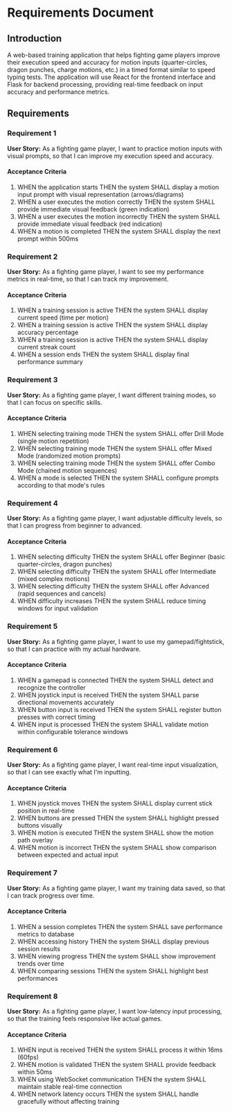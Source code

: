 # Requirements Document

## Introduction

A web-based training application that helps fighting game players improve their execution speed and accuracy for motion inputs (quarter-circles, dragon punches, charge motions, etc.) in a timed format similar to speed typing tests. The application will use React for the frontend interface and Flask for backend processing, providing real-time feedback on input accuracy and performance metrics.

## Requirements

### Requirement 1

**User Story:** As a fighting game player, I want to practice motion inputs with visual prompts, so that I can improve my execution speed and accuracy.

#### Acceptance Criteria

1. WHEN the application starts THEN the system SHALL display a motion input prompt with visual representation (arrows/diagrams)
2. WHEN a user executes the motion correctly THEN the system SHALL provide immediate visual feedback (green indication)
3. WHEN a user executes the motion incorrectly THEN the system SHALL provide immediate visual feedback (red indication)
4. WHEN a motion is completed THEN the system SHALL display the next prompt within 500ms

### Requirement 2

**User Story:** As a fighting game player, I want to see my performance metrics in real-time, so that I can track my improvement.

#### Acceptance Criteria

1. WHEN a training session is active THEN the system SHALL display current speed (time per motion)
2. WHEN a training session is active THEN the system SHALL display accuracy percentage
3. WHEN a training session is active THEN the system SHALL display current streak count
4. WHEN a session ends THEN the system SHALL display final performance summary

### Requirement 3

**User Story:** As a fighting game player, I want different training modes, so that I can focus on specific skills.

#### Acceptance Criteria

1. WHEN selecting training mode THEN the system SHALL offer Drill Mode (single motion repetition)
2. WHEN selecting training mode THEN the system SHALL offer Mixed Mode (randomized motion prompts)
3. WHEN selecting training mode THEN the system SHALL offer Combo Mode (chained motion sequences)
4. WHEN a mode is selected THEN the system SHALL configure prompts according to that mode's rules

### Requirement 4

**User Story:** As a fighting game player, I want adjustable difficulty levels, so that I can progress from beginner to advanced.

#### Acceptance Criteria

1. WHEN selecting difficulty THEN the system SHALL offer Beginner (basic quarter-circles, dragon punches)
2. WHEN selecting difficulty THEN the system SHALL offer Intermediate (mixed complex motions)
3. WHEN selecting difficulty THEN the system SHALL offer Advanced (rapid sequences and cancels)
4. WHEN difficulty increases THEN the system SHALL reduce timing windows for input validation

### Requirement 5

**User Story:** As a fighting game player, I want to use my gamepad/fightstick, so that I can practice with my actual hardware.

#### Acceptance Criteria

1. WHEN a gamepad is connected THEN the system SHALL detect and recognize the controller
2. WHEN joystick input is received THEN the system SHALL parse directional movements accurately
3. WHEN button input is received THEN the system SHALL register button presses with correct timing
4. WHEN input is processed THEN the system SHALL validate motion within configurable tolerance windows

### Requirement 6

**User Story:** As a fighting game player, I want real-time input visualization, so that I can see exactly what I'm inputting.

#### Acceptance Criteria

1. WHEN joystick moves THEN the system SHALL display current stick position in real-time
2. WHEN buttons are pressed THEN the system SHALL highlight pressed buttons visually
3. WHEN motion is executed THEN the system SHALL show the motion path overlay
4. WHEN motion is incorrect THEN the system SHALL show comparison between expected and actual input

### Requirement 7

**User Story:** As a fighting game player, I want my training data saved, so that I can track progress over time.

#### Acceptance Criteria

1. WHEN a session completes THEN the system SHALL save performance metrics to database
2. WHEN accessing history THEN the system SHALL display previous session results
3. WHEN viewing progress THEN the system SHALL show improvement trends over time
4. WHEN comparing sessions THEN the system SHALL highlight best performances

### Requirement 8

**User Story:** As a fighting game player, I want low-latency input processing, so that the training feels responsive like actual games.

#### Acceptance Criteria

1. WHEN input is received THEN the system SHALL process it within 16ms (60fps)
2. WHEN motion is validated THEN the system SHALL provide feedback within 50ms
3. WHEN using WebSocket communication THEN the system SHALL maintain stable real-time connection
4. WHEN network latency occurs THEN the system SHALL handle gracefully without affecting training